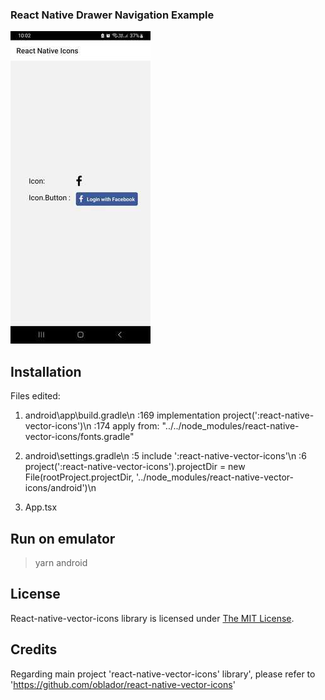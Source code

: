 ### React Native Drawer Navigation Example
![Icon_demo1](Icon_demo1.jpg)


## Installation
Files edited:
1. android\app\build.gradle\n
:169 implementation project(':react-native-vector-icons')\n
:174 apply from: "../../node_modules/react-native-vector-icons/fonts.gradle"

2. android\settings.gradle\n
:5 include ':react-native-vector-icons'\n
:6 project(':react-native-vector-icons').projectDir = new File(rootProject.projectDir, '../node_modules/react-native-vector-icons/android')\n

3. App.tsx


## Run on emulator
> yarn android

## License

React-native-vector-icons library is licensed under [The MIT License](LICENSE).

## Credits
Regarding main project 'react-native-vector-icons' library', please refer to 'https://github.com/oblador/react-native-vector-icons'